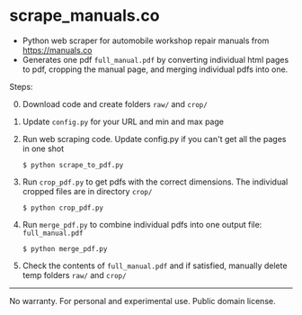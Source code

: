 # scrape_manuals.co
+ Python web scraper for automobile workshop repair manuals from https://manuals.co
+ Generates one pdf `full_manual.pdf` by converting individual html pages to pdf, cropping the manual page, and merging individual pdfs into one.

Steps:

0. Download code and create folders `raw/` and `crop/`

1. Update `config.py` for your URL and min and max page

2. Run web scraping code. Update config.py if you can't get all the pages in one shot
 
   `$ python scrape_to_pdf.py`

3. Run `crop_pdf.py` to get pdfs with the correct dimensions. The individual cropped files are in directory `crop/`

   `$ python crop_pdf.py`
   
4. Run `merge_pdf.py` to combine individual pdfs into one output file: `full_manual.pdf`

   `$ python merge_pdf.py`
   
99. Check the contents of `full_manual.pdf` and if satisfied, manually delete temp folders `raw/` and `crop/`
   
   
   
------------------

No warranty. For personal and experimental use. Public domain license. 
